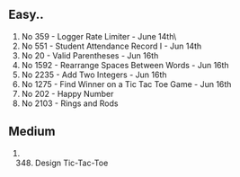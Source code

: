 ## Easy..
1. No 359 - Logger Rate Limiter  - June 14th\
2. No 551 - Student Attendance Record I - Jun 14th
2. No 20 - Valid Parentheses  - Jun 16th
3. No 1592 - Rearrange Spaces Between Words  - Jun 16th
4. No 2235 - Add Two Integers - Jun 16th
5. No 1275 - Find Winner on a Tic Tac Toe Game - Jun 16th
6. No 202 - Happy Number
7. No 2103 - Rings and Rods


## Medium 
1. 348. Design Tic-Tac-Toe